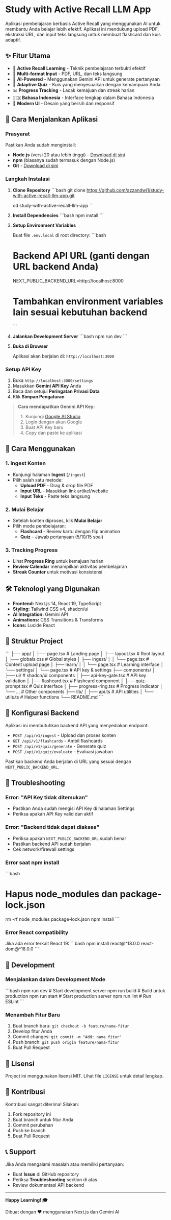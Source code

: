 # Study with Active Recall LLM App

Aplikasi pembelajaran berbasis Active Recall yang menggunakan AI untuk membantu Anda belajar lebih efektif. Aplikasi ini mendukung upload PDF, ekstraksi URL, dan input teks langsung untuk membuat flashcard dan kuis adaptif.

## ✨ Fitur Utama

- 🧠 **Active Recall Learning** - Teknik pembelajaran terbukti efektif
- 📄 **Multi-format Input** - PDF, URL, dan teks langsung
- 🤖 **AI-Powered** - Menggunakan Gemini API untuk generate pertanyaan
- 🎯 **Adaptive Quiz** - Kuis yang menyesuaikan dengan kemampuan Anda
- 📊 **Progress Tracking** - Lacak kemajuan dan streak harian
- 🇮🇩 **Bahasa Indonesia** - Interface lengkap dalam Bahasa Indonesia
- 🎨 **Modern UI** - Desain yang bersih dan responsif

## 🚀 Cara Menjalankan Aplikasi

### Prasyarat

Pastikan Anda sudah menginstall:
- **Node.js** (versi 20 atau lebih tinggi) - [Download di sini](https://nodejs.org/)
- **npm** (biasanya sudah termasuk dengan Node.js)
- **Git** - [Download di sini](https://git-scm.com/)

### Langkah Instalasi

1. **Clone Repository**
   \`\`\`bash
   git clone https://github.com/azzandwi1/study-with-active-recall-llm-app.git
   
   cd study-with-active-recall-llm-app
   \`\`\`

3. **Install Dependencies**
   \`\`\`bash
   npm install
   \`\`\`

4. **Setup Environment Variables**
   
   Buat file `.env.local` di root directory:
   \`\`\`bash
   # Backend API URL (ganti dengan URL backend Anda)
   NEXT_PUBLIC_BACKEND_URL=http://localhost:8000
   
   # Tambahkan environment variables lain sesuai kebutuhan backend
   \`\`\`

5. **Jalankan Development Server**
   \`\`\`bash
   npm run dev
   \`\`\`

6. **Buka di Browser**
   
   Aplikasi akan berjalan di: `http://localhost:3000`

### Setup API Key

1. Buka `http://localhost:3000/settings`
2. Masukkan **Gemini API Key** Anda
3. Baca dan setujui **Peringatan Privasi Data**
4. Klik **Simpan Pengaturan**

> **Cara mendapatkan Gemini API Key:**
> 1. Kunjungi [Google AI Studio](https://makersuite.google.com/app/apikey)
> 2. Login dengan akun Google
> 3. Buat API Key baru
> 4. Copy dan paste ke aplikasi

## 📖 Cara Menggunakan

### 1. Ingest Konten
- Kunjungi halaman **Ingest** (`/ingest`)
- Pilih salah satu metode:
  - **Upload PDF** - Drag & drop file PDF
  - **Input URL** - Masukkan link artikel/website
  - **Input Teks** - Paste teks langsung

### 2. Mulai Belajar
- Setelah konten diproses, klik **Mulai Belajar**
- Pilih mode pembelajaran:
  - **Flashcard** - Review kartu dengan flip animation
  - **Quiz** - Jawab pertanyaan (5/10/15 soal)

### 3. Tracking Progress
- Lihat **Progress Ring** untuk kemajuan harian
- **Review Calendar** menampilkan aktivitas pembelajaran
- **Streak Counter** untuk motivasi konsistensi

## 🛠️ Teknologi yang Digunakan

- **Frontend:** Next.js 14, React 19, TypeScript
- **Styling:** Tailwind CSS v4, shadcn/ui
- **AI Integration:** Gemini API
- **Animations:** CSS Transitions & Transforms
- **Icons:** Lucide React

## 📁 Struktur Project

\`\`\`
├── app/
│   ├── page.tsx              # Landing page
│   ├── layout.tsx            # Root layout
│   ├── globals.css           # Global styles
│   ├── ingest/
│   │   └── page.tsx          # Content upload page
│   ├── learn/
│   │   └── page.tsx          # Learning interface
│   └── settings/
│       └── page.tsx          # API key & settings
├── components/
│   ├── ui/                   # shadcn/ui components
│   ├── api-key-gate.tsx      # API key validation
│   ├── flashcard.tsx         # Flashcard component
│   ├── quiz-prompt.tsx       # Quiz interface
│   ├── progress-ring.tsx     # Progress indicator
│   └── ...                   # Other components
├── lib/
│   ├── api.ts               # API utilities
│   └── utils.ts             # Helper functions
└── README.md
\`\`\`

## 🔧 Konfigurasi Backend

Aplikasi ini membutuhkan backend API yang menyediakan endpoint:

- `POST /api/v1/ingest` - Upload dan proses konten
- `GET /api/v1/flashcards` - Ambil flashcards
- `POST /api/v1/quiz/generate` - Generate quiz
- `POST /api/v1/quiz/evaluate` - Evaluasi jawaban

Pastikan backend Anda berjalan di URL yang sesuai dengan `NEXT_PUBLIC_BACKEND_URL`.

## 🐛 Troubleshooting

### Error: "API Key tidak ditemukan"
- Pastikan Anda sudah mengisi API Key di halaman Settings
- Periksa apakah API Key valid dan aktif

### Error: "Backend tidak dapat diakses"
- Periksa apakah `NEXT_PUBLIC_BACKEND_URL` sudah benar
- Pastikan backend API sudah berjalan
- Cek network/firewall settings

### Error saat npm install
\`\`\`bash
# Hapus node_modules dan package-lock.json
rm -rf node_modules package-lock.json
npm install
\`\`\`

### Error React compatibility
Jika ada error terkait React 19:
\`\`\`bash
npm install react@^18.0.0 react-dom@^18.0.0
\`\`\`

## 📝 Development

### Menjalankan dalam Development Mode
\`\`\`bash
npm run dev          # Start development server
npm run build        # Build untuk production
npm run start        # Start production server
npm run lint         # Run ESLint
\`\`\`

### Menambah Fitur Baru
1. Buat branch baru: `git checkout -b feature/nama-fitur`
2. Develop fitur Anda
3. Commit changes: `git commit -m "Add: nama fitur"`
4. Push branch: `git push origin feature/nama-fitur`
5. Buat Pull Request

## 📄 Lisensi

Project ini menggunakan lisensi MIT. Lihat file `LICENSE` untuk detail lengkap.

## 🤝 Kontribusi

Kontribusi sangat diterima! Silakan:
1. Fork repository ini
2. Buat branch untuk fitur Anda
3. Commit perubahan
4. Push ke branch
5. Buat Pull Request

## 📞 Support

Jika Anda mengalami masalah atau memiliki pertanyaan:
- Buat **Issue** di GitHub repository
- Periksa **Troubleshooting** section di atas
- Review dokumentasi API backend

---

**Happy Learning! 🎓**

Dibuat dengan ❤️ menggunakan Next.js dan Gemini AI
